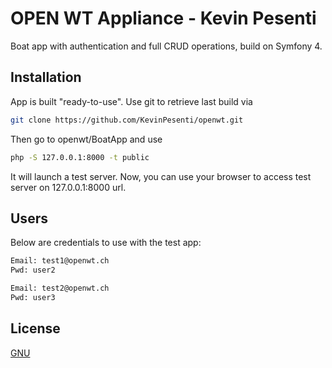 # OPEN WT Appliance - Kevin Pesenti

Boat app with authentication and full CRUD operations, build on Symfony 4.

## Installation

App is built "ready-to-use". 
Use git to retrieve last build via
```bash
git clone https://github.com/KevinPesenti/openwt.git
```

Then go to openwt/BoatApp and use 
```bash
php -S 127.0.0.1:8000 -t public
```
It will launch a test server. Now, you can use your browser to access test server on 127.0.0.1:8000 url.

## Users

Below are credentials to use with the test app:

```bash
Email: test1@openwt.ch 
Pwd: user2

Email: test2@openwt.ch
Pwd: user3
```

## License
[GNU](https://www.gnu.org/licenses/gpl-3.0.fr.html)